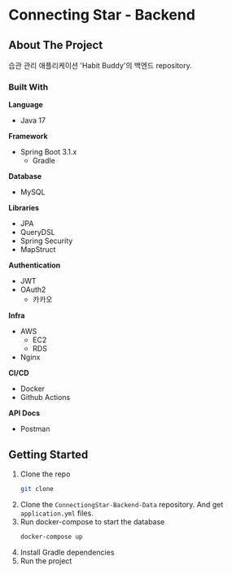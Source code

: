 # Connecting Star - Backend

## About The Project

습관 관리 애플리케이션 'Habit Buddy'의 백엔드 repository.

### Built With

**Language**

- Java 17

**Framework**

- Spring Boot 3.1.x
    - Gradle

**Database**

- MySQL

**Libraries**

- JPA
- QueryDSL
- Spring Security
- MapStruct

**Authentication**

- JWT
- OAuth2
    - 카카오

**Infra**

- AWS
    - EC2
    - RDS
- Nginx

**CI/CD**

- Docker
- Github Actions

**API Docs**

- Postman

## Getting Started

1. Clone the repo
   ```sh
   git clone
    ```
2. Clone the `ConnectiongStar-Backend-Data` repository. And get `application.yml` files.
3. Run docker-compose to start the database
   ```sh
   docker-compose up
   ```
4. Install Gradle dependencies
5. Run the project